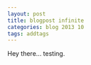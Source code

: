 ```yaml
---
layout: post
title: blogpost infinite
categories: blog 2013 10
tags: addtags
---
```


Hey there... testing.
